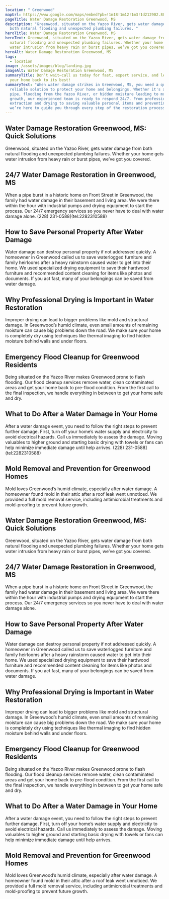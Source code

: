 ```yaml
---
location: " Greenwood"
mapUrl: https://www.google.com/maps/embed?pb=!1m18!1m12!1m3!1d212902.88160087992!2d-90.3630032841994!3d33.51158693872637!2m3!1f0!2f0!3f0!3m2!1i1024!2i768!4f13.1!3m3!1m2!1s0x862a61352e35a157%3A0x133bbfe922a9fea3!2sGreenwood%2C%20MS%2C%20USA!5e0!3m2!1sen!2sph!4v1728662236320!5m2!1sen!2sph
pageTitle: Water Damage Restoration Greenwood, MS
description: "Greenwood, situated on the Yazoo River, gets water damage from
  both natural flooding and unexpected plumbing failures. "
heroTitle: Water Damage Restoration Greenwood, MS
heroText: Greenwood, situated on the Yazoo River, gets water damage from both
  natural flooding and unexpected plumbing failures. Whether your home gets
  water intrusion from heavy rain or burst pipes, we’ve got you covered.
heroAlt: Water Damage Restoration Greenwood, MS
tags:
  - location
image: /assets/images/blog/landing.jpg
imageAlt: Water Damage Restoration Greenwood, MS
summaryTitle: Don’t wait—call us today for fast, expert service, and let us get
  your home back to its best!
summaryText: "When water damage strikes in Greenwood, MS, you need a quick,
  reliable solution to protect your home and belongings. Whether it's a burst
  pipe, flooding from the Yazoo River, or hidden moisture leading to mold
  growth, our experienced team is ready to respond 24/7. From professional water
  extraction and drying to saving valuable personal items and preventing mold,
  we’re here to guide you through every step of the restoration process. "
---
```

## Water Damage Restoration Greenwood, MS: Quick Solutions

Greenwood, situated on the Yazoo River, gets water damage from both natural flooding and unexpected plumbing failures. Whether your home gets water intrusion from heavy rain or burst pipes, we’ve got you covered.

## 24/7 Water Damage Restoration in Greenwood, MS

When a pipe burst in a historic home on Front Street in Greenwood, the family had water damage in their basement and living area. We were there within the hour with industrial pumps and drying equipment to start the process. Our 24/7 emergency services so you never have to deal with water damage alone.
(228) 231-0588](tel:2282310588)

## How to Save Personal Property After Water Damage

Water damage can destroy personal property if not addressed quickly. A homeowner in Greenwood called us to save waterlogged furniture and family heirlooms after a heavy rainstorm caused water to get into their home. We used specialized drying equipment to save their hardwood furniture and recommended content cleaning for items like photos and documents. If you act fast, many of your belongings can be saved from water damage.

## Why Professional Drying is Important in Water Restoration

Improper drying can lead to bigger problems like mold and structural damage. In Greenwood’s humid climate, even small amounts of remaining moisture can cause big problems down the road. We make sure your home is completely dry using techniques like thermal imaging to find hidden moisture behind walls and under floors.

## Emergency Flood Cleanup for Greenwood Residents

Being situated on the Yazoo River makes Greenwood prone to flash flooding. Our flood cleanup services remove water, clean contaminated areas and get your home back to pre-flood condition. From the first call to the final inspection, we handle everything in between to get your home safe and dry.

## What to Do After a Water Damage in Your Home

After a water damage event, you need to follow the right steps to prevent further damage. First, turn off your home’s water supply and electricity to avoid electrical hazards. Call us immediately to assess the damage. Moving valuables to higher ground and starting basic drying with towels or fans can help minimize immediate damage until help arrives.
(228) 231-0588](tel:2282310588)

## Mold Removal and Prevention for Greenwood Homes

Mold loves Greenwood’s humid climate, especially after water damage. A homeowner found mold in their attic after a roof leak went unnoticed. We provided a full mold removal service, including antimicrobial treatments and mold-proofing to prevent future growth.

## Water Damage Restoration Greenwood, MS: Quick Solutions

Greenwood, situated on the Yazoo River, gets water damage from both natural flooding and unexpected plumbing failures. Whether your home gets water intrusion from heavy rain or burst pipes, we’ve got you covered.

## 24/7 Water Damage Restoration in Greenwood, MS

When a pipe burst in a historic home on Front Street in Greenwood, the family had water damage in their basement and living area. We were there within the hour with industrial pumps and drying equipment to start the process. Our 24/7 emergency services so you never have to deal with water damage alone.

## How to Save Personal Property After Water Damage

Water damage can destroy personal property if not addressed quickly. A homeowner in Greenwood called us to save waterlogged furniture and family heirlooms after a heavy rainstorm caused water to get into their home. We used specialized drying equipment to save their hardwood furniture and recommended content cleaning for items like photos and documents. If you act fast, many of your belongings can be saved from water damage.

## Why Professional Drying is Important in Water Restoration

Improper drying can lead to bigger problems like mold and structural damage. In Greenwood’s humid climate, even small amounts of remaining moisture can cause big problems down the road. We make sure your home is completely dry using techniques like thermal imaging to find hidden moisture behind walls and under floors.

## Emergency Flood Cleanup for Greenwood Residents

Being situated on the Yazoo River makes Greenwood prone to flash flooding. Our flood cleanup services remove water, clean contaminated areas and get your home back to pre-flood condition. From the first call to the final inspection, we handle everything in between to get your home safe and dry.

## What to Do After a Water Damage in Your Home

After a water damage event, you need to follow the right steps to prevent further damage. First, turn off your home’s water supply and electricity to avoid electrical hazards. Call us immediately to assess the damage. Moving valuables to higher ground and starting basic drying with towels or fans can help minimize immediate damage until help arrives.

## Mold Removal and Prevention for Greenwood Homes

Mold loves Greenwood’s humid climate, especially after water damage. A homeowner found mold in their attic after a roof leak went unnoticed. We provided a full mold removal service, including antimicrobial treatments and mold-proofing to prevent future growth.
